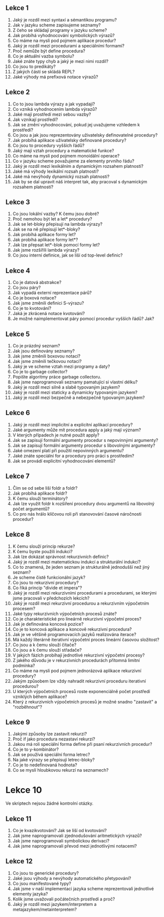 ## Lekce 1
1. Jaký je rozdíl mezi syntaxí a sémantikou programu?
2. Jak v jazyku scheme zapisujeme seznamy?
3. Z čeho se skládají programy v jazyku scheme?
4. Jak probíhá vyhodnocování symbolických výrazů?
5. Co máme na mysli pod pojmem aplikace procedur?
6. Jaký je rozdíl mezi procedurami a speciálními formami?
7. Proč nemůže být define procedura?
8. Co je aktuální vazba symbolu?
9. Jaké znáte typy chyb a jaký je mezi nimi rozdíl?
10. Co jsou to predikáty?
11. Z jakých částí se skládá REPL?
12. Jaké výhody má prefixová notace výrazů?

## Lekce 2
1. Co to jsou lambda výrazy a jak vypadají?
2. Co vzniká vyhodnocením lambda výrazů?
3. Jaké mají prostředí mezi sebou vazby?
4. Jak vznikají prostředí?
5. Jak se změní vyhodnocování, pokud jej uvažujeme vzhledem k prostředí?
6. Co jsou a jak jsou reprezentovány uživatelsky definovatelné procedury?
7. Jak probíhá aplikace uživatelsky definované procedury?
8. Co jsou to procedury vyšších řádů?
9. Jaký mají vztah procedury a matematické funkce?
10. Co máme na mysli pod pojmem monoidální operace?
11. Co v jazyku scheme považujeme za elementy prvního řádu?
12. Jaký je rozdíl mezi lexikálním a dynamickým rozsahem platnosti?
13. Jaké má výhody lexikální rozsah platnosti?
14. Jaké má nevýhody dynamický rozsah platnosti?
15. Jak by se dal upravit náš interpret tak, aby pracoval s dynamickým rozsahem platnosti?

## Lekce 3
1. Co jsou lokální vazby? K čemu jsou dobré?
2. Proč nemohou být let a let* procedury?
3. Jak se let-bloky přepisují na lambda výrazy?
4. Jak se na ně přepisují let*-bloky?
5. Jak probíhá aplikace formy let?
6. Jak probíhá aplikace formy let*?
7. Jak lze přepsat let*-blok pomocí formy let?
8. Jak jsme rozšířili lambda výrazy?
9. Co jsou interní definice, jak se liší od top-level definic?

## Lekce 4
1. Co je datová abstrakce?
2. Co jsou páry?
3. Jak vypadá externí reprezentace párů?
4. Co je boxová notace?
5. Jak jsme změnili definici S-výrazu?
6. Co je to kvotování?
7. Jaká je zkrácená notace kvotování?
8. Je možné naimplementovat páry pomocí procedur vyšších řádů? Jak?

## Lekce 5
1. Co je prázdný seznam?
2. Jak jsou definovány seznamy?
3. Jak jsme změnili boxovou notaci?
4. Jak jsme změnili tečkovou notaci?
5. Jaký je ve scheme vztah mezi programy a daty?
6. Co je to garbage collector?
7. Popište algoritmy práce garbage collectoru.
8. Jak jsme naprogramovali seznamy pamatující si vlastní délku?
9. Jaký je rozdíl mezi silně a slabě typovaným jazykem?
10. Jaký je rozdíl mezi staticky a dynamicky typovaným jazykem?
11. Jaký je rozdíl mezi bezpečně a nebezpečně typovaným jazykem?

## Lekce 6
1. Jaký je rozdíl mezi implicitní a explicitní aplikací procedury?
2. Jaké argumenty může mít procedura apply a jaký mají význam?
3. V kterých případech je nutné použít apply?
4. Jak se zapisují formální argumenty procedur s nepovinnými argumenty?
5. Jak se zapisují formální argumenty procedur s libovolnými argumenty?
6. Jaké omezení platí při použití nepovinných argumentu?
7. Jaké znáte speciální for a procedury pro práci s prostředím?
8. Jak se provádí explicitní vyhodnocování elementů?

## Lekce 7
1. Čím se od sebe liší foldr a foldr?
2. Jak probíhá aplikace foldr?
3. K čemu slouží terminátory?
4. Jak lze využít foldr k rozšíření procedury dvou argumentů na libovolný počet argumentů?
5. Co pro nás hrálo klíčovou roli při stanovování časové náročnosti procedur?

## Lekce 8
1. K čemu slouží princip rekurze?
2. K čemu byste použili indukci?
3. Jak lze dokázat správnost rekurzivních definic?
4. Jaký je rozdíl mezi matematickou indukcí a strukturální indukcí?
5. Co to znamená, že jeden seznam je strukturálně jednodušší než jiný seznam?
6. Je scheme čistě funkcionální jazyk?
7. Co jsou to rekurzivní procedury?
8. Co říká princip "divide et impera"?
9. Jaký je rozdíl mezi rekurzivními procedurami a procedurami, se kterými jsme pracovali v předchozích lekcích?
10. Jaký je rozdíl mezi rekurzivní procedurou a rekurzivním výpočetním procesem?
11. Jaké typy rekurzivních výpočetních procesů znáte?
12. Co je charakteristické pro lineárně rekurzivní výpočetní proces?
13. Jak je definována koncová pozice?
14. Co je to koncová aplikace a koncově rekurzivní procedura?
15. Jak je ve většině programovacích jazyků realizována iterace?
16. Má každý literárně iterativní výpočetní proces lineární časovou složitost?
17. Co jsou a k čemu slouží čítače?
18. Co jsou a k čemu slouží střadače?
19. V jakých fázích probíhají jednotlivé rekurzivní výpočetní procesy?
20. Z jakého důvodu je v rekurzivních procedurách přítomná limitní podmínka?
21. Co máme na mysli pod pojmem jednorázová aplikace rekurzivní procedury?
22. Jakým způsobem lze vždy nahradit rekurzivní proceduru iterativní procedurou?
23. U kterých výpočetních procesů roste exponenciálně počet prostředí vzniklých během aplikace?
24. Který z rekurzivních výpočetních procesů je možné snadno "zastavit" a "rozběhnout"?

## Lekce 9
1. Jakými způsoby lze zastavit rekurzi?
2. Proč if jako procedura nezastaví rekurzi?
3. Jakou má roli speciální forma define při psaní rekurzivních procedur?
4. Co je to y-kombinátor?
5. Jak se používá speciální forma letrec?
6. Na jaké výrazy se přepisují letrec-bloky?
7. Co je to nedefinovaná hodnota?
8. Co se myslí hloubkovou rekurzí na seznamech?

# Lekce 10
Ve skriptech nejsou žádné kontrolní otázky.

## Lekce 11
1. Co je kvazikvotování? Jak se liší od kvotování?
2. Jak jsme naprogramovali zjednodušování aritmetických výrazů?
3. Jak jsme naprogramovali symbolickou derivaci?
4. Jak jsme naprogramovali převod mezi jednotlivými notacemi?

## Lekce 12
1. Co jsou to generické procedury?
2. Jaké jsou výhody a nevýhody automatického přetypování?
3. Co jsou manifestované typy?
4. Jak jsme v naší implementaci jazyka scheme reprezentovali jednotlivé elementy jazyka?
5. Kolik jsme uvažovali počátečních prostředí a proč?
6. Jaký je rozdíl mezi jazykem/interpretem a metajazykem/metainterpretem?



